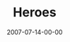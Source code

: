 ---
layout: message
category: message
series: "Fuel"
title: "Heroes"
date: 2007-07-14-00-00
message_id: 10
audio: "http://s3.amazonaws.com/crossroads-media/media/legacy/mp3/Fuel_05_Heroes_07-15-07_Celek.mp3"
audio-duration: "49:15"
explicit: false
---